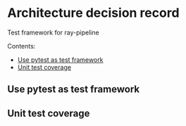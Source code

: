 # Architecture decision record 

Test framework for ray-pipeline

Contents:

* [Use pytest as test framework](#use-pytest-as-test-framework)
* [Unit test coverage](#unit-test-coverage)

## Use pytest as test framework

## Unit test coverage


